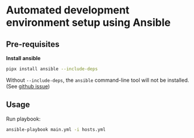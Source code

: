 # Automated development environment setup using Ansible

## Pre-requisites

**Install ansible**
```sh
pipx install ansible --include-deps
```
Without `--include-deps`, the `ansible` command-line tool will not be installed. (See [github issue](https://github.com/pipxproject/pipx/issues/547))

## Usage

Run playbook:
```sh
ansible-playbook main.yml -i hosts.yml
```
